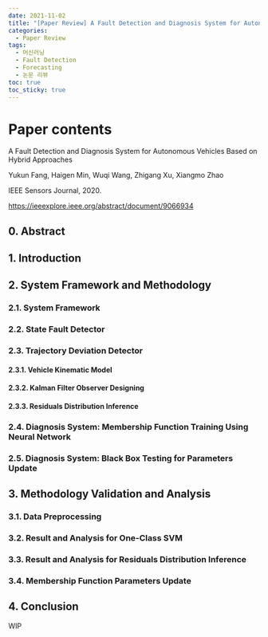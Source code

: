```yaml
---
date: 2021-11-02
title: "[Paper Review] A Fault Detection and Diagnosis System for Autonomous Vehicles Based on Hybrid Approaches"
categories: 
  - Paper Review
tags: 
  - 머신러닝
  - Fault Detection
  - Forecasting
  - 논문 리뷰
toc: true  
toc_sticky: true 
---
```


# Paper contents

A Fault Detection and Diagnosis System for Autonomous Vehicles Based on Hybrid Approaches

Yukun Fang, Haigen Min, Wuqi Wang, Zhigang Xu, Xiangmo Zhao

IEEE Sensors Journal, 2020.

https://ieeexplore.ieee.org/abstract/document/9066934

## 0. Abstract

## 1. Introduction

## 2. System Framework and Methodology

### 2.1. System Framework

### 2.2. State Fault Detector

### 2.3. Trajectory Deviation Detector

#### 2.3.1. Vehicle Kinematic Model

#### 2.3.2. Kalman Filter Observer Designing

#### 2.3.3. Residuals Distribution Inference

### 2.4. Diagnosis System: Membership Function Training Using Neural Network

### 2.5. Diagnosis System: Black Box Testing for Parameters Update

## 3. Methodology Validation and Analysis

### 3.1. Data Preprocessing

### 3.2. Result and Analysis for One-Class SVM

### 3.3. Result and Analysis for Residuals Distribution Inference

### 3.4. Membership Function Parameters Update

## 4. Conclusion



WIP